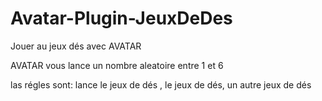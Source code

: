 # Avatar-Plugin-JeuxDeDes
 Jouer au jeux dés avec AVATAR

AVATAR vous lance un nombre aleatoire entre 1 et 6

las régles sont: lance le jeux de dés , le jeux de dés, un autre jeux de dés
